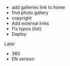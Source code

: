 - add galleries link to home
- find photo gallery
- copyright
- Add external links
- Fix typos (ilot) 
- Deploy

Later
- 360
- EN version